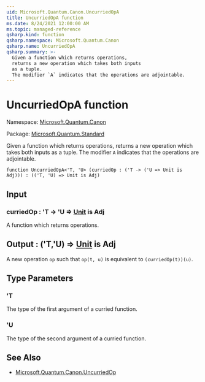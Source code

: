 ```yaml
---
uid: Microsoft.Quantum.Canon.UncurriedOpA
title: UncurriedOpA function
ms.date: 8/24/2021 12:00:00 AM
ms.topic: managed-reference
qsharp.kind: function
qsharp.namespace: Microsoft.Quantum.Canon
qsharp.name: UncurriedOpA
qsharp.summary: >-
  Given a function which returns operations,
  returns a new operation which takes both inputs
  as a tuple.
  The modifier `A` indicates that the operations are adjointable.
---
```


# UncurriedOpA function

Namespace: [Microsoft.Quantum.Canon](xref:Microsoft.Quantum.Canon)

Package: [Microsoft.Quantum.Standard](https://nuget.org/packages/Microsoft.Quantum.Standard)


Given a function which returns operations,returns a new operation which takes both inputsas a tuple.The modifier `A` indicates that the operations are adjointable.

```qsharp
function UncurriedOpA<'T, 'U> (curriedOp : ('T -> ('U => Unit is Adj))) : (('T, 'U) => Unit is Adj)
```


## Input

### curriedOp : 'T -> 'U => [Unit](xref:microsoft.quantum.qsharp.valueliterals#unit-literal)  is Adj

A function which returns operations.



## Output : ('T,'U) => [Unit](xref:microsoft.quantum.qsharp.valueliterals#unit-literal)  is Adj

A new operation `op` such that `op(t, u)` is equivalentto `(curriedOp(t))(u)`.

## Type Parameters

### 'T

The type of the first argument of a curried function.
### 'U

The type of the second argument of a curried function.

## See Also

- [Microsoft.Quantum.Canon.UncurriedOp](xref:Microsoft.Quantum.Canon.UncurriedOp)